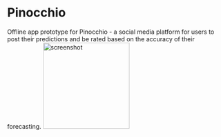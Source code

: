 # Pinocchio
Offline app prototype for Pinocchio - a social media platform for users to post their predictions and be rated based on the accuracy of their forecasting.
<img src = "https://user-images.githubusercontent.com/104458293/212201813-55c08d1b-bd74-4192-af37-4e7f1e9a2f80.png" alt = "screenshot" height = 200>

